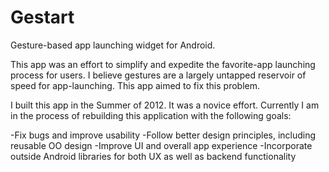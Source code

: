 Gestart
=======

Gesture-based app launching widget for Android.

This app was an effort to simplify and expedite the favorite-app launching process for users. I believe gestures are a largely untapped reservoir of speed for app-launching. This app aimed to fix this problem.

I built this app in the Summer of 2012. It was a novice effort. Currently I am in the process of rebuilding this application with the following goals:

-Fix bugs and improve usability
-Follow better design principles, including reusable OO design
-Improve UI and overall app experience
-Incorporate outside Android libraries for both UX as well as backend functionality
